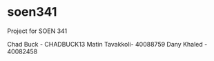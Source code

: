# soen341
Project for SOEN 341




Chad Buck - CHADBUCK13
Matin Tavakkoli- 40088759
Dany Khaled - 40082458

